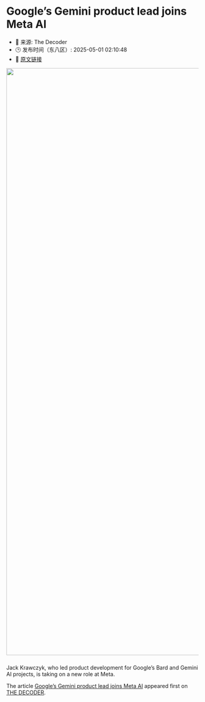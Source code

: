 # Google’s Gemini product lead joins Meta AI
- 📅 来源: The Decoder
- 🕒 发布时间（东八区）: 2025-05-01 02:10:48
- 🔗 [原文链接](https://the-decoder.com/googles-gemini-product-lead-joins-meta-ai/)

<p><img alt="" class="attachment-full size-full wp-post-image" height="1024" src="https://the-decoder.com/wp-content/uploads/2025/04/meta_logo_illustration.png" style="height: auto; margin-bottom: 10px;" width="1536" /></p>
<p>        Jack Krawczyk, who led product development for Google’s Bard and Gemini AI projects, is taking on a new role at Meta.</p>
<p>The article <a href="https://the-decoder.com/googles-gemini-product-lead-joins-meta-ai/">Google’s Gemini product lead joins Meta AI</a> appeared first on <a href="https://the-decoder.com">THE DECODER</a>.</p>